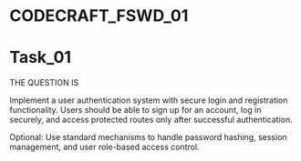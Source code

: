 # CODECRAFT_FSWD_01

# Task_01
THE QUESTION IS

Implement a user authentication system with secure login and registration functionality. Users should be able to sign up for an account, log in securely, and access protected routes only after successful authentication.

Optional: Use standard mechanisms to handle password hashing, session management, and user role-based access control.


